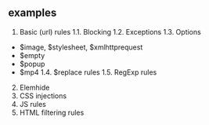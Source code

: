 ## examples
1. Basic (url) rules
1.1. Blocking
1.2. Exceptions
1.3. Options
* $image, $stylesheet, $xmlhttprequest
* $empty
* $popup
* $mp4
1.4. $replace rules
1.5. RegExp rules
2. Elemhide
3. CSS injections
4. JS rules
5. HTML filtering rules
